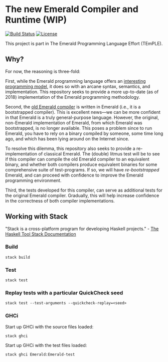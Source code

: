 # The new Emerald Compiler and Runtime (WIP)

[![Build Status](https://travis-ci.org/emerald/emerald.svg?branch=master)](https://travis-ci.org/emerald/emerald)
[![License](https://img.shields.io/badge/License-BSD%203--Clause-blue.svg)](LICENSE)

This project is part in The Emerald Programming Language Effort (TEmPLE).

## Why?

For now, the reasoning is three-fold:

First, while the Emerald programming language offers an [interesting
programming model](https://learn-emerald.org/docs/methodology.html),
it does so with an arcane syntax, semantics, and implementation. This
repository seeks to provide a more up-to-date (as of 2018)
implementation of the Emerald programming methodology.

Second, the [old Emerald
compiler](https://github.com/emerald/old-emerald) is written in
Emerald (i.e., it is a bootstrapped compiler). This is excellent
news—we can be more confident in that Emerald is a truly
general-purpose language. However, the original, non-Emerald
implementation of Emerald, from which Emerald was bootstrapped, is no
longer available. This poses a problem since to run Emerald, you have
to rely on a binary compiled by someone, some time long ago, and which
has been lying around on the Internet since.

To resolve this dilemma, this repository also seeks to provide a
re-implementation of classical Emerald. The (double) litmus test will
be to see if this compiler can compile the old Emerald compiler to an
equivalent binary, and whether both compilers produce equivalent
binaries for some comprehensive suite of test-programs. If so, we will
have *re-bootstrapped* Emerald, and can proceed with confidence to
improve the Emerald programming environment.

Third, the tests developed for this compiler, can serve as additional
tests for the original Emerald compiler. Gradually, this will help
increase confidence in the correctness of both compiler
implementations.

## Working with Stack

"Stack is a cross-platform program for developing Haskell projects." -
[The Haskell Tool Stack
Documentation](https://docs.haskellstack.org/en/stable/README/)

### Build

    stack build

### Test

    stack test

### Replay tests with a particular QuickCheck seed

    stack test --test-arguments --quickcheck-replay=<seed>

### GHCi

Start up GHCi with the source files loaded:

    stack ghci

Start up GHCi with the test files loaded:

    stack ghci Emerald:Emerald-test
